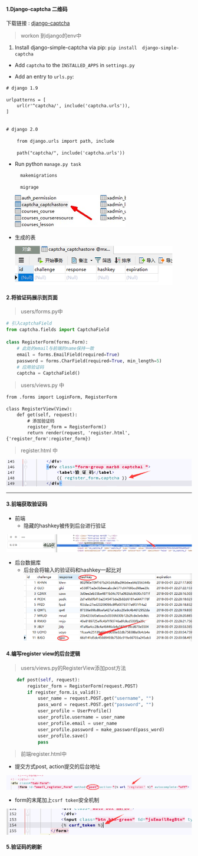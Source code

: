 #### 1.Django-captcha 二维码

下载链接 : [django-captcha](http://django-simple-captcha.readthedocs.io/en/latest/usage.html#installation)

> workon 到django的env中

1. Install django-simple-captcha via pip: `pip install  django-simple-captcha`

* Add `captcha` to the `INSTALLED_APPS` in  `settings.py`

* Add an entry to  `urls.py`:

```
# django 1.9

urlpatterns = [
    url(r'^captcha/', include('captcha.urls')),
]


# django 2.0

    from django.urls import path, include

    path("captcha/", include('captcha.urls'))
```

* Run python `manage.py task`

  ```
    makemigrations

    migrage
  ```

  ![](/assets/captcha.jpg)
  
- 生成的表

  ![](/assets/capt.png)
  

#### 2.将验证码展示到页面

> users/forms.py中

```python
# 引入captchaField
from captcha.fields import CaptchaField

class RegisterForm(forms.Form):
    # 此处的email与前端的name保持一致
    email = forms.EmailField(required=True)
    password = forms.CharField(required=True, min_length=5)
    # 应用验证码
    captcha = CaptchaField()
```

> users/views.py 中

```
from .forms import LoginForm, RegisterForm

class RegisterView(View):
    def get(self, request):
        # 添加验证码
        register_form = RegisterForm()
        return render(request, 'register.html', {'register_form':register_form})
```
> register.html 中

![](/assets/a1.png)

---
#### 3.前端获取验证码
- 前端
    - 隐藏的hashkey被传到后台进行验证
    
![](/assets/cap1.png) 
    
- 后台数据库
    - 后台会将输入的验证码和hashkey一起比对
![](/assets/33.png)

#### 4.编写register view的后台逻辑
> users/views.py的RegisterView添加post方法

```py
    def post(self, request):
        register_form = RegisterForm(request.POST)
        if register_form.is_valid():
            user_name = request.POST.get("username", "")
            pass_word = request.POST.get("password", "")
            user_profile = UserProfile()
            user_profile.username = user_name
            user_profile.email = user_name
            user_profile.password = make_password(pass_word)
            user_profile.save()
            pass
```
> 前端register.html中

- 提交方式post, action提交的后台地址

![](/assets/post.png)

- form的末尾加上`csrf token`安全机制

![](/assets/csrf.png)

#### 5.验证码的刷新

```
```
